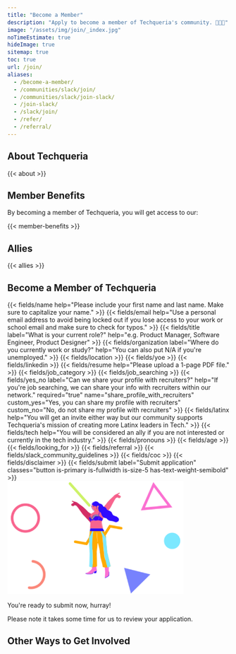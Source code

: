 ```yaml
---
title: "Become a Member"
description: "Apply to become a member of Techqueria's community. 🌮➕➕"
image: "/assets/img/join/_index.jpg"
noTimeEstimate: true
hideImage: true
sitemap: true
toc: true
url: /join/
aliases:
  - /become-a-member/
  - /communities/slack/join/
  - /communities/slack/join-slack/
  - /join-slack/
  - /slack/join/
  - /refer/
  - /referral/
---
```


## About Techqueria

{{< about >}}

## Member Benefits

By becoming a member of Techqueria, you will get access to our:

{{< member-benefits >}}

## Allies

{{< allies >}}

<div class="mt-4"></div>

<h2 class="u-text--left-mobile-only">Become a Member of Techqueria</h2>

<form name="Become a Member" method="POST" data-netlify-recaptcha="true" data-netlify="true" action="/success/member/"
  class="form--centered no-ids" id="form_become_a_member">
  <input type="hidden" aria-label="Subject" name="_subject" value="Techqueria - Become a Member">
  <!-- Name -->
  {{< fields/name help="Please include your first name and last name. Make sure to capitalize your name." >}}
  <!-- Email -->
  {{< fields/email help="Use a personal email address to avoid being locked out if you lose access to your work or school email and make sure to check for typos." >}}
  <!-- Title -->
  {{< fields/title label="What is your current role?" help="e.g. Product Manager, Software Engineer, Product Designer" >}}
  <!-- Org -->
  {{< fields/organization label="Where do you currently work or study?" help="You can also put N/A if you're unemployed." >}}
  <!-- Location -->
  {{< fields/location >}}
  <!-- Years of Experience -->
  {{< fields/yoe >}}
  <!-- LinkedIn -->
  {{< fields/linkedin >}}
  <!-- Resume -->
  {{< fields/resume help="Please upload a 1-page PDF file." >}}
  <!-- Category -->
  {{< fields/job_category >}}
  <!-- Job Searching Status -->
  {{< fields/job_searching >}}
  <!-- Share Profile with Recruiters -->
  {{< fields/yes_no label="Can we share your profile with recruiters?" help="If you're job searching, we can share your info with recruiters within our network." required="true" name="share_profile_with_recruiters" custom_yes="Yes, you can share my profile with recruiters" custom_no="No, do not share my profile with recruiters" >}}
  <!-- Identify as Latinx -->
  {{< fields/latinx help="You will get an invite either way but our community supports Techqueria's mission of creating more Latinx leaders in Tech." >}}
  <!-- In Tech -->
  {{< fields/tech help="You will be considered an ally if you are not interested or currently in the tech industry." >}}
  <!-- Gender Pronouns -->
  {{< fields/pronouns >}}
  <!-- Age -->
  {{< fields/age >}}
  <!-- What they hope to gain from Techqueria -->
  {{< fields/looking_for >}}
  <!-- How they heard about Techqueria -->
  {{< fields/referral >}}
  <!-- Slack Guidelines -->
  {{< fields/slack_community_guidelines >}}
  <!-- Code of Conduct -->
  {{< fields/coc >}}
  <!-- Disclaimer -->
  {{< fields/disclaimer >}}
  <!-- Submit form -->
  {{< fields/submit label="Submit application" classes="button is-primary is-fullwidth is-size-5 has-text-weight-semibold" >}}
</form>
<script src="/assets/js/join.js"></script>

<div class="u-text--centered">
  <img src="/assets/img/join/success.png" alt="Techqueria Hurray" class="mt-2 mb-2 u-box-shadow--none" width="400">
  <p>You're ready to submit now, hurray!</p>
  <p>Please note it takes some time for us to review your application.</p>
</div>

## Other Ways to Get Involved
